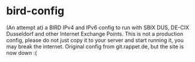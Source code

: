 # bird-config
(An attempt at) a BIRD IPv4 and IPv6 config to run with SBIX DUS, DE-CIX Dusseldorf and other Internet Exchange Points.
This is not a production config, please do not just copy it to your server and start running it, you may break the internet.
Original config from git.rappet.de, but the site is now down :(
